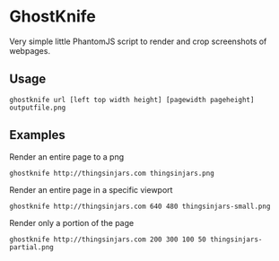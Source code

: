 GhostKnife
===

Very simple little PhantomJS script to render and crop screenshots of webpages. 

Usage
---

    ghostknife url [left top width height] [pagewidth pageheight] outputfile.png

Examples
---

Render an entire page to a png

    ghostknife http://thingsinjars.com thingsinjars.png

Render an entire page in a specific viewport

    ghostknife http://thingsinjars.com 640 480 thingsinjars-small.png

Render only a portion of the page

    ghostknife http://thingsinjars.com 200 300 100 50 thingsinjars-partial.png